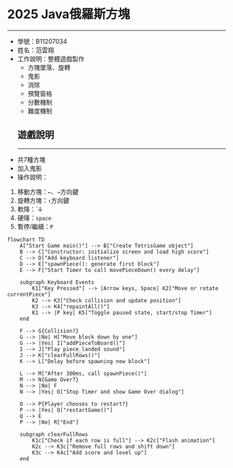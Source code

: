  # 2025 Java俄羅斯方塊
---
- 學號：B11207034
- 姓名：范雲翔
- 工作說明：整體遊戲製作
    - 方塊墜落、旋轉
    - 鬼影
    - 消除
    - 預覽窗格
    - 分數機制
    - 難度機制
  ## 遊戲說明
  ---
- 共7種方塊
- 加入鬼影
- 操作說明：
1. 移動方塊：`←`、`→`方向鍵
2. 旋轉方塊：`↑`方向鍵
3. 軟降：`↓
4. 硬降：`space`
5. 暫停/繼續：`P`
```mermaid
flowchart TD
    A["Start Game main()"] --> B["Create TetrisGame object"]
    B --> C["Constructor: initialize screen and load high score"]
    C --> D["Add keyboard listener"]
    D --> E["spawnPiece(): generate first block"]
    E --> F["Start Timer to call movePieceDown() every delay"]

    subgraph Keyboard Events
        K1["Key Pressed"] --> |Arrow keys, Space| K2["Move or rotate currentPiece"]
        K2 --> K3["Check collision and update position"]
        K3 --> K4["repaintAll()"]
        K1 --> |P key| K5["Toggle paused state, start/stop Timer"]
    end

    F --> G{Collision?}
    G --> |No| H["Move block down by one"]
    G --> |Yes| I["addPieceToBoard()"]
    I --> J["Play piece_landed sound"]
    J --> K["clearFullRows()"]
    K --> L["Delay before spawning new block"]

    L --> M["After 300ms, call spawnPiece()"]
    M --> N{Game Over?}
    N --> |No| F
    N --> |Yes| O["Stop Timer and show Game Over dialog"]

    O --> P{Player chooses to restart?}
    P --> |Yes| Q["restartGame()"]
    Q --> E
    P --> |No| R["End"]

    subgraph clearFullRows
        K1c["Check if each row is full"] --> K2c["Flash animation"]
        K2c --> K3c["Remove full rows and shift down"]
        K3c --> K4c["Add score and level up"]
    end

```
